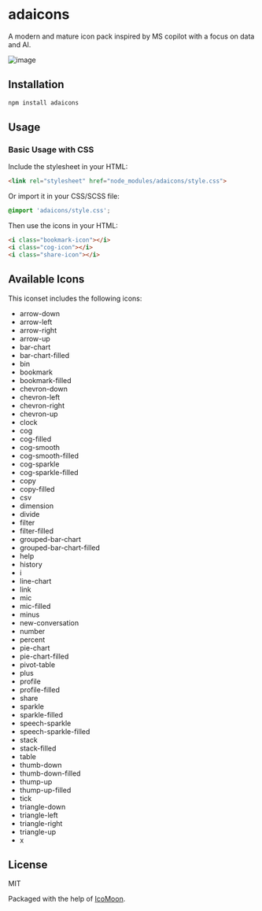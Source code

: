# adaicons

A modern and mature icon pack inspired by MS copilot with a focus on data and AI.


![image](https://github.com/user-attachments/assets/55770f0a-d908-4387-9376-c7181095143e)




## Installation

```bash
npm install adaicons
```

## Usage

### Basic Usage with CSS

Include the stylesheet in your HTML:

```html
<link rel="stylesheet" href="node_modules/adaicons/style.css">
```

Or import it in your CSS/SCSS file:

```css
@import 'adaicons/style.css';
```

Then use the icons in your HTML:

```html
<i class="bookmark-icon"></i>
<i class="cog-icon"></i>
<i class="share-icon"></i>
```

## Available Icons

This iconset includes the following icons:

- arrow-down
- arrow-left
- arrow-right
- arrow-up
- bar-chart
- bar-chart-filled
- bin
- bookmark
- bookmark-filled
- chevron-down
- chevron-left
- chevron-right
- chevron-up
- clock
- cog
- cog-filled
- cog-smooth
- cog-smooth-filled
- cog-sparkle
- cog-sparkle-filled
- copy
- copy-filled
- csv
- dimension
- divide
- filter
- filter-filled
- grouped-bar-chart
- grouped-bar-chart-filled
- help
- history
- i
- line-chart
- link
- mic
- mic-filled
- minus
- new-conversation
- number
- percent
- pie-chart
- pie-chart-filled
- pivot-table
- plus
- profile
- profile-filled
- share
- sparkle
- sparkle-filled
- speech-sparkle
- speech-sparkle-filled
- stack
- stack-filled
- table
- thumb-down
- thumb-down-filled
- thump-up
- thump-up-filled
- tick
- triangle-down
- triangle-left
- triangle-right
- triangle-up
- x


## License

MIT 


Packaged with the help of [IcoMoon](https://icomoon.io/).
